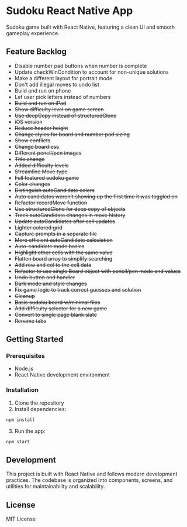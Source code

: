 # Sudoku React Native App

Sudoku game built with React Native, featuring a clean UI and smooth gameplay experience.

## Feature Backlog
- Disable number pad buttons when number is complete
- Update checkWinCondition to account for non-unique solutions
- Make a different layout for portrait mode
- Don't add illegal moves to undo list
- Build and run on phone
- Let user pick letters instead of numbers
- ~~Build and run on iPad~~
- ~~Show difficulty level on game screen~~
- ~~Use deepCopy instead of structuredClone~~
- ~~iOS version~~
- ~~Reduce header height~~
- ~~Change styles for board and number pad sizing~~
- ~~Show conflicts~~
- ~~Change board css~~
- ~~Different pencil/pen images~~
- ~~Title change~~
- ~~Added difficulty levels~~
- ~~Streamline Move type~~
- ~~Full featured sudoku game~~
- ~~Color changes~~
- ~~Distinguish autoCandidate colors~~
- ~~Auto candidates weren't showing up the first time it was toggled on~~
- ~~Refactor recordMove function~~
- ~~Use structuredClone for deep copy of objects~~
- ~~Track autoCandidate changes in move history~~
- ~~Update autoCandidates after cell updates~~
- ~~Lighter colored grid~~
- ~~Capture prompts in a separate file~~
- ~~More efficient autoCandidate calculation~~
- ~~Auto-candidate mode basics~~
- ~~Highlight other cells with the same value~~
- ~~Flatten board array to simplify searching~~
- ~~Add row and col to the cell data~~
- ~~Refactor to use single Board object with pencil/pen mode and values~~
- ~~Undo button and handler~~
- ~~Dark mode and style changes~~
- ~~Fix game logic to track correct guesses and solution~~
- ~~Cleanup~~
- ~~Basic sudoku board w/minimal files~~
- ~~Add difficulty selector for a new game~~
- ~~Convert to single page blank slate~~
- ~~Rename tabs~~

## Getting Started

### Prerequisites

- Node.js
- React Native development environment

### Installation

1. Clone the repository
2. Install dependencies:
```bash
npm install
```
3. Run the app:
```bash
npm start
```

## Development

This project is built with React Native and follows modern development practices. The codebase is organized into components, screens, and utilities for maintainability and scalability.

## License

MIT License 